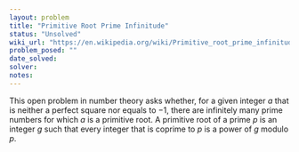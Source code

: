 ```yaml
---
layout: problem
title: "Primitive Root Prime Infinitude"
status: "Unsolved"
wiki_url: "https://en.wikipedia.org/wiki/Primitive_root_prime_infinitude"
problem_posed: ""
date_solved:
solver:
notes:
---
```

This open problem in number theory asks whether, for a given integer _a_ that is neither a perfect square nor equals to −1, there are infinitely many prime numbers for which _a_ is a primitive root. A primitive root of a prime _p_ is an integer _g_ such that every integer that is coprime to _p_ is a power of _g_ modulo _p_.